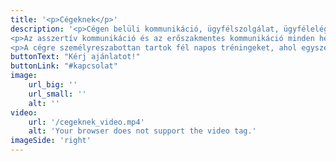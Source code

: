```yaml
---
title: '<p>Cégeknek</p>'
description: '<p>Cégen belüli kommunikáció, ügyfélszolgálat, ügyfélelégedettség, kommunikációs csapat továbbképzése.</p>
<p>Az asszertív kommunikáció és az erőszakmentes kommunikáció minden helyezetben kapaszkodót ad.</p>
<p>A cégre személyreszabottan tartok fél napos tréningeket, ahol egyszerű példákon keresztül a gyakorlatban is megnézzük a módszereket.</p>'
buttonText: "Kérj ajánlatot!"
buttonLink: "#kapcsolat"
image: 
    url_big: ''
    url_small: ''
    alt: ''
video:
    url: '/cegeknek_video.mp4'
    alt: 'Your browser does not support the video tag.'
imageSide: 'right'
---
```



